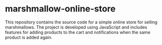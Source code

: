 # marshmallow-online-store
This repository contains the source code for a simple online store for selling marshmallows. The project is developed using JavaScript and includes features for adding products to the cart and notifications when the same product is added again.
